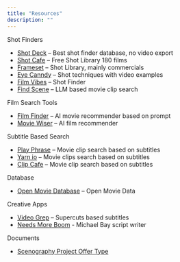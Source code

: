 ```yaml
---
title: "Resources"
description: ""
---
```


Shot Finders
* [Shot Deck](https://shotdeck.com/) – Best shot finder database, no video export
* [Shot Cafe](https://shot.cafe/) – Free Shot Library 180 films
* [Frameset](https://frameset.app/stills) – Shot Library, mainly commercials
* [Eye Canndy](https://eyecannndy.com/) – Shot techniques with video examples
* [Film Vibes](https://filmvibes.io/) – Shot Finder
* [Find Scene](https://find-scene.com/app) – LLM based movie clip search

Film Search Tools
* [Film Finder](https://filmfinder.ai/) – AI movie recommender based on prompt
* [Movie Wiser](https://moviewiser.com/ch/ask) – AI film recommender

Subtitle Based Search
* [Play Phrase](https://www.playphrase.me) – Movie clip search based on subtitles
* [Yarn io](https://getyarn.io/) – Movie clips search based on subtitles
* [Clip Cafe](https://clip.cafe/) – Movie clip search based on subtitles

Database
* [Open Movie Database](https://www.omdbapi.com/) – Open Movie Data

Creative Apps
* [Video Grep](https://antiboredom.github.io/videogrep/) – Supercuts based subtitles
* [Needs More Boom](https://needsmoreboom.com/) - Michael Bay script writer

Documents
* [Scenography Project Offer Type](https://docs.google.com/document/d/1sDBkE7SMr0mNzVs3LuPPQbJm1-xO4hqjgdtbWPR451I/edit?usp=sharing)
